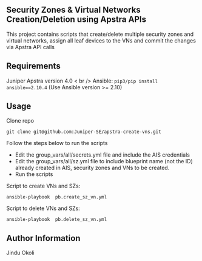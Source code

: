 ## Security Zones & Virtual Networks Creation/Deletion using Apstra APIs

This project contains scripts that create/delete multiple security zones and virtual networks, assign all leaf devices to the VNs and commit the changes via Apstra API calls

## Requirements

Juniper Apstra version 4.0 < br />
Ansible: `pip3/pip install ansible==2.10.4` (Use Ansible version >= 2.10)

## Usage
Clone repo
```
git clone git@github.com:Juniper-SE/apstra-create-vns.git
```

Follow the steps below to run the scripts
* Edit the group_vars/all/secrets.yml file and include the AIS credentials
* Edit the group_vars/all/sz.yml file to include blueprint name (not the ID) already created in AIS, security zones and VNs to be created.
* Run the scripts

Script to create VNs and SZs:
```
ansible-playbook  pb.create_sz_vn.yml
```

Script to delete VNs and SZs:
```
ansible-playbook  pb.delete_sz_vn.yml
```


## Author Information
Jindu Okoli 
